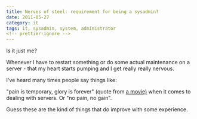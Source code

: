 ```yaml
---
title: Nerves of steel: requirement for being a sysadmin?
date: 2011-05-27
category: it
tags: it, sysadmin, system, administrator
<!-- prettier-ignore -->
---
```


Is it just me?

Whenever I have to restart something or do some actual maintenance on a server -
that my heart starts pumping and I get really really nervous.

I've heard many times people say things like:

"pain is temporary, glory is forever" (quote from
[a movie)](http://www.imdb.com/title/tt0120201/ "starship troopers") when it
comes to dealing with servers. Or "no pain, no gain".

Guess these are the kind of things that do improve with some experience.
